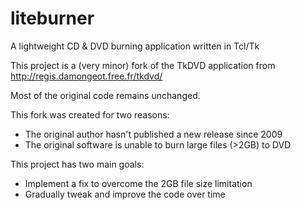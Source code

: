 # liteburner
A lightweight CD &amp; DVD burning application written in Tcl/Tk

This project is a (very minor) fork of the TkDVD application from http://regis.damongeot.free.fr/tkdvd/

Most of the original code remains unchanged.

This fork was created for two reasons:
  - The original author hasn't published a new release since 2009
  - The original software is unable to burn large files (>2GB) to DVD

This project has two main goals:
  - Implement a fix to overcome the 2GB file size limitation
  - Gradually tweak and improve the code over time
